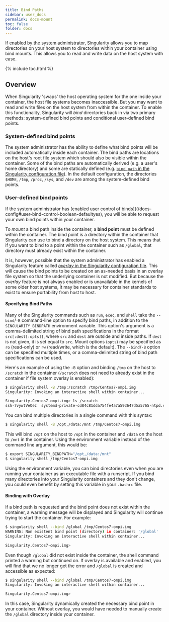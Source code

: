 ```yaml
---
title: Bind Paths
sidebar: user_docs
permalink: docs-mount
toc: false
folder: docs
---
```


If [enabled by the system administrator](/docs-config#user-bind-control-boolean-defaultyes), Singularity allows you to map directories on your host system to directories within your container using bind mounts.  This allows you to read and write data on the host system with ease.

{% include toc.html %}

## Overview
When Singularity 'swaps' the host operating system for the one inside your container, the host file systems becomes inaccessible. But you may want to read and write files on the host system from within the container.
To enable this functionality, Singularity will *bind* directories back in via two primary methods: system-defined bind points and conditional user-defined bind points.

### System-defined bind points
The system administrator has the ability to define what bind points will be included automatically inside each container. The bind paths are locations on the host's root file system which should also be visible within the container.
Some of the bind paths are automatically derived (e.g. a user's home directory) and some are statically defined (e.g. [`bind path` in the Singularity configuration file](/docs-config#bind-path-string)).
In the default configuration, the directories `$HOME`, `/tmp`, `/proc`, `/sys`, and `/dev` are among the system-defined bind points.

### User-defined bind points
If the system administrator has [enabled user control of binds]((/docs-config#user-bind-control-boolean-defaultyes), you will be able to request your own bind points within your container.

To *mount* a bind path inside the container, a **bind point** must be defined within the container. The bind point is a directory within the container that Singularity can use to bind a directory on the host system.  This means that if you want to bind to a point within the container such as `/global`, that directory must already exist within the container.

It is, however, possible that the system administrator has enabled a Singularity feature called [*overlay* in the Singularity configuration file](/docs-config#enable-overlay-boolean-defaultno).
This will cause the bind points to be created on an as-needed basis in an overlay file system so that the underlying container is not modified.
But because the *overlay* feature is not always enabled or is unavailable in the kernels of some older host systems, it may be necessary for container standards to exist to ensure portability from host to host.

#### Specifying Bind Paths
Many of the Singularity commands such as `run`, `exec`, and `shell` take the `--bind`/`-B` command-line option to specify bind paths, in addition to the `SINGULARITY_BINDPATH` environment variable.
This option's argument is a comma-delimited string of bind path specifications in the format `src[:dest[:opts]]`, where `src` and `dest` are outside and inside paths.
If `dest` is not given, it is set equal to `src`.
Mount options (`opts`) may be specified as `ro` (read-only) or `rw` (read/write, which is the default).
The `--bind`/`-B` option can be specified multiple times, or a comma-delimited string of bind path specifications can be used.

Here's an example of using the `-B` option and binding `/tmp` on the host to `/scratch` in the container (`/scratch` does not need to already exist in the container if file system overlay is enabled):

```bash
$ singularity shell -B /tmp:/scratch /tmp/Centos7-ompi.img
Singularity: Invoking an interactive shell within container...

Singularity.Centos7-ompi.img> ls /scratch
ssh-7vywtVeOez  systemd-private-cd84c81dda754fe4a7a593647d5a5765-ntpd.service-12nMO4
```

You can bind multiple directories in a single command with this syntax:

```bash
$ singularity shell -B /opt,/data:/mnt /tmp/Centos7-ompi.img
```

This will bind `/opt` on the host to `/opt` in the container and `/data` on the host to `/mnt` in the container.
Using the environment variable instead of the command line argument, this would be:

```bash
$ export SINGULARITY_BINDPATH="/opt,/data:/mnt"
$ singularity shell /tmp/Centos7-ompi.img
```

Using the environment variable, you can bind directories even when you are running your container as an executable file with a runscript.
If you bind many directories into your Singularity containers and they don't change, you could even benefit by setting this variable in your `.bashrc` file.

#### Binding with Overlay

If a bind path is requested and the bind point does not exist within the container, a warning message will be displayed and Singularity will continue trying to start the container. For example:

```bash
$ singularity shell --bind /global /tmp/Centos7-ompi.img
WARNING: Non existent bind point (directory) in container: '/global'
Singularity: Invoking an interactive shell within container...

Singularity.Centos7-ompi.img>
```

Even though `/global` did not exist inside the container, the shell command printed a warning but continued on.
If overlay is available and enabled, you will find that we no longer get the error and `/global` is created and accessible as expected:

```bash
$ singularity shell --bind /global /tmp/Centos7-ompi.img
Singularity: Invoking an interactive shell within container...

Singularity.Centos7-ompi.img>
```

In this case, Singularity dynamically created the necessary bind point in your container.
Without overlay, you would have needed to manually create the `/global` directory inside your container.
